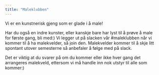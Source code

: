 ```yaml
---
title: "Maleklubben"
---
```


Vi er en kunstnerisk gjeng som er glade i å male!

Har du også en indre kunster, eller kanskje bare har lyst til å prøve å male for første gang, bli med:) Vi legger ut på slacken vår #maleklubben når vi kommer til å ha malekvelder, så join den. Malekvelder kommer til å skje litt spontant utover semesterne så anbefaler å følge med på slack. 

Det er viktig at du svarer på om du kommer eller ikke hver gang det arrangeres malekveld, ettersom vi må handle inn nok utstyr til alle som kommer:)